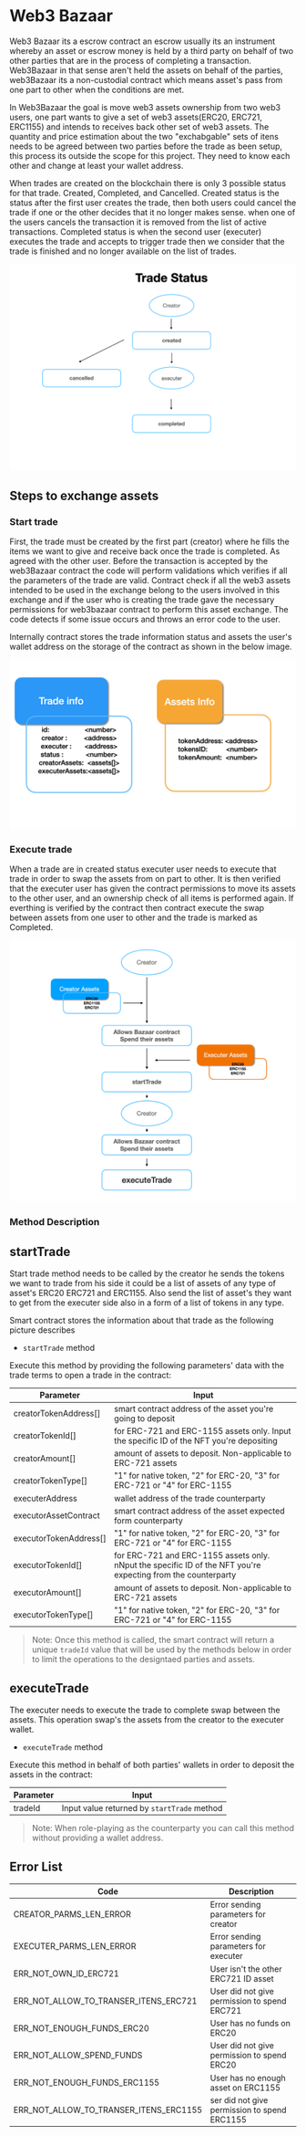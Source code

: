 # Web3 Bazaar 


Web3 Bazaar its a escrow contract an escrow usually its an instrument whereby an asset or escrow money is held by a third party on behalf of two other parties that are in the process of completing a transaction. Web3Bazaar in that sense aren't held the assets on behalf of the parties, web3Bazaar its a non-custodial contract which means asset's pass from one part to other when the conditions are met.

In Web3Bazaar the goal is move web3 assets ownership from two web3 users, one part wants to give a set of web3 assets(ERC20, ERC721, ERC1155) 
and intends to receives back other set of web3 assets. The quantity and price estimation about the two "exchabgable" sets of itens needs to be agreed between two parties before the trade as been setup, this process its outside the scope for this project. They need to know each other and change at least your wallet address.

When trades are created on the blockchain there is only 3 possible status for that trade. Created, Completed, and Cancelled. Created status is the status after the first user creates the trade, then both users could cancel the trade if one or the other decides that it no longer makes sense. when one of the users cancels the transaction it is removed from the list of active transactions. Completed status is when the second user (executer) executes the trade and accepts to trigger trade then we consider that the trade is finished and no longer available on the list of trades.


![this screenshot](/assets/trade_status.png)



## Steps to exchange assets

### Start trade

First, the trade must be created by the first part (creator) where he fills the items we want to give and receive back once the trade is completed. As agreed with the other user. Before the transaction is accepted by the web3Bazaar contract the code will perform validations which verifies if all the parameters of the trade are valid. Contract check if all the web3 assets intended to be used in the exchange belong to the users involved in this exchange and if the user who is creating the trade gave the necessary permissions for web3bazaar contract to perform this asset exchange. The code detects if some issue occurs and throws an error code to the user. 

Internally contract stores the trade information status and assets the user's wallet address on the storage of the contract as shown in the below image.

![Fig.1](/assets/trades-image.png)



### Execute trade

When a trade are in created status executer user needs to execute that trade in order to swap the assets from on part to other. It is then verified that the executer user has given the contract permissions to move its assets to the other user, and an ownership check of all items is performed again. 
If everthing is verified by the contract then contract execute the swap between assets from one user to other and the trade is marked as Completed.

![Fig.1](/assets/trade_flow.png)


### Method Description


## startTrade

Start trade method needs to be called by the creator he sends the tokens we want to trade from his side it could be a list of assets of any type of asset's ERC20 ERC721 and ERC1155. Also send the list of asset's they want to get from the executer side also in a form of a list of tokens in any type. 

Smart contract stores the information about that trade as the following picture describes

- `startTrade` method

Execute this method by providing the following parameters' data with the trade terms to open a trade in the contract:

| Parameter    | Input  |
| ---          | ---        |
| creatorTokenAddress[]  | smart contract address of the asset you're going to deposit|
| creatorTokenId[]     | for ERC-721 and ERC-1155 assets only. Input the specific ID of the NFT you're depositing |
| creatorAmount[]      | amount of assets to deposit. Non-applicable to ERC-721 assets |
| creatorTokenType[]   | "1" for native token, "2" for ERC-20, "3" for ERC-721 or "4" for ERC-1155 |
| executerAddress      | wallet address of the trade counterparty|
| executorAssetContract    | smart contract address of the asset expected form counterparty|
| executorTokenAddress[]    | "1" for native token, "2" for ERC-20, "3" for ERC-721 or "4" for ERC-1155|
| executorTokenId[]    | for ERC-721 and ERC-1155 assets only. nNput the specific ID of the NFT you're expecting from the counterparty|
| executorAmount[]      | amount of assets to deposit. Non-applicable to ERC-721 assets|
| executorTokenType[]      | "1" for native token, "2" for ERC-20, "3" for ERC-721 or "4" for ERC-1155|

>Note: Once this method is called, the smart contract will return a unique `tradeId` value that will be used by the methods below in order to limit the operations to the designtaed parties and assets.

## executeTrade

The executer needs to execute the trade to complete swap between the assets. This operation swap's the assets from the creator to the executer wallet. 

- `executeTrade` method

Execute this method in behalf of both parties' wallets in order to deposit the assets in the contract:

| Parameter     | Input |
| ---      | ---       |
| tradeId  | Input value returned by `startTrade` method|

>Note: When role-playing as the counterparty you can call this method without providing a wallet address. 


## Error List


| Code    | Description  |
| ---     |   ---        |
| CREATOR_PARMS_LEN_ERROR     |   Error sending parameters for creator        |
| EXECUTER_PARMS_LEN_ERROR    |   Error sending parameters for executer       |
| ERR_NOT_OWN_ID_ERC721       |   User isn't the other ERC721 ID asset        |
| ERR_NOT_ALLOW_TO_TRANSER_ITENS_ERC721     |  User did not give permission to spend ERC721 |
| ERR_NOT_ENOUGH_FUNDS_ERC20        |   User has no funds on ERC20                          |
| ERR_NOT_ALLOW_SPEND_FUNDS         |   User did not give permission to spend ERC20         |
| ERR_NOT_ENOUGH_FUNDS_ERC1155      |   User has no enough asset on ERC1155                 |
| ERR_NOT_ALLOW_TO_TRANSER_ITENS_ERC1155     |   ser did not give permission to spend ERC1155        |






